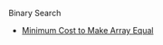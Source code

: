 Binary Search
- [Minimum Cost to Make Array Equal](DS_Questions/Questions/vectors_arrays/Find_Search_Count/Find/Unsorted/Minimum/Minimum_Cost_to_Make_Array_Equal.md)
